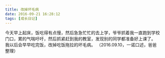 ```yaml
---
title: 改掉坏毛病
date: 2016-09-21 16:28:12
tags: [成长日记]
---
```


今天早上起床，饭吃得有点慢，然后急急忙忙的去上学，爷爷抓着我一直跑到学校门口，累的气喘吁吁，然后抓紧赶到我的教室，发现别的同学都准备好上课了。
我以后会早早吃完饭，改掉吃饭拖拉的坏毛病。
（2016.09.10，一诺口述，爸爸整理）